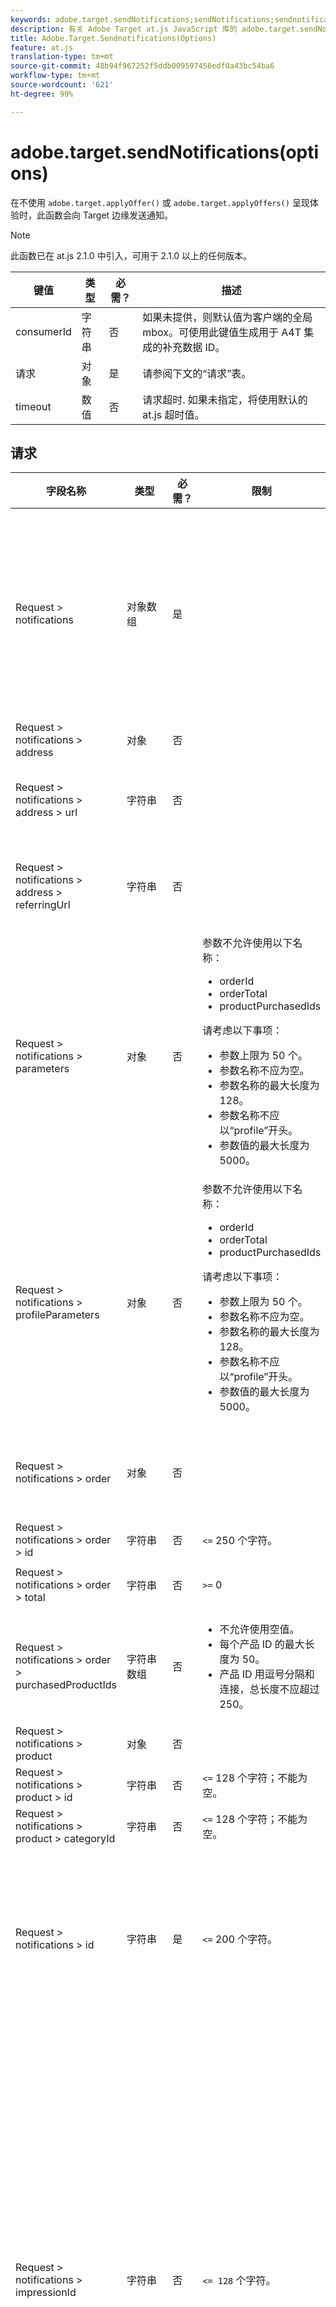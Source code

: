 ```yaml
---
keywords: adobe.target.sendNotifications;sendNotifications;sendnotifications;发送通知;通知;at.js;函数;函数
description: 有关 Adobe Target at.js JavaScript 库的 adobe.target.sendNotifications(options) 函数的信息。
title: Adobe.Target.Sendnotifications(Options)
feature: at.js
translation-type: tm+mt
source-git-commit: 48b94f967252f5ddb009597456edf0a43bc54ba6
workflow-type: tm+mt
source-wordcount: '621'
ht-degree: 99%

---
```



# adobe.target.sendNotifications(options)

在不使用 `adobe.target.applyOffer()` 或 `adobe.target.applyOffers()` 呈现体验时，此函数会向 Target 边缘发送通知。

>[!NOTE]
>
>此函数已在 at.js 2.1.0 中引入，可用于 2.1.0 以上的任何版本。

| 键值 | 类型 | 必需？ | 描述 |
| --- | --- | --- | --- |
| consumerId | 字符串 | 否 | 如果未提供，则默认值为客户端的全局 mbox。可使用此键值生成用于 A4T 集成的补充数据 ID。 |
| 请求 | 对象 | 是 | 请参阅下文的“请求”表。 |
| timeout | 数值 | 否 | 请求超时. 如果未指定，将使用默认的 at.js 超时值。 |

## 请求

| 字段名称 | 类型 | 必需？ | 限制 | 描述 |
| --- | --- | --- | --- | --- |
| Request > notifications | 对象数组 | 是 |  | 有关显示的内容、点击的选择器和/或访问的视图或 mbox 的通知。 |
| Request > notifications > address | 对象 | 否 |  |  |
| Request > notifications > address > url | 字符串 | 否 |  | 从中触发通知的 URL。 |
| Request > notifications > address > referringUrl | 字符串 | 否 |  | 从中触发通知的引荐 URL。 |
| Request > notifications > parameters | 对象 | 否 | 参数不允许使用以下名称：<ul><li>orderId</li><li>orderTotal</li><li>productPurchasedIds</li></ul>请考虑以下事项：<ul><li>参数上限为 50 个。</li><li>参数名称不应为空。</li><li>参数名称的最大长度为 128。</li><li>参数名称不应以“profile”开头。</li><li>参数值的最大长度为 5000。</li></ul> |  |
| Request > notifications > profileParameters | 对象 | 否 | 参数不允许使用以下名称：<ul><li>orderId</li><li>orderTotal</li><li>productPurchasedIds</li></ul>请考虑以下事项：<ul><li>参数上限为 50 个。</li><li>参数名称不应为空。</li><li>参数名称的最大长度为 128。</li><li>参数名称不应以“profile”开头。</li><li>参数值的最大长度为 5000。</li></ul> |  |
| Request > notifications > order | 对象 | 否 |  | 描述订单详细信息的对象。 |
| Request > notifications > order > id | 字符串 | 否 | `<=` 250 个字符。 | 订单 ID。 |
| Request > notifications > order > total | 字符串 | 否 | `>=` 0 | 订单总计。 |
| Request > notifications > order > purchasedProductIds | 字符串数组 | 否 | <ul><li>不允许使用空值。</li><li>每个产品 ID 的最大长度为 50。</li><li>产品 ID 用逗号分隔和连接，总长度不应超过 250。</li></ul> | 订单产品 ID。 |
| Request > notifications > product | 对象 | 否 |  |  |
| Request > notifications > product > id | 字符串 | 否 | `<=` 128 个字符；不能为空。 | 产品 ID。 |
| Request > notifications > product > categoryId | 字符串 | 否 | `<=` 128 个字符；不能为空。 | 类别 ID。 |
| Request > notifications > id | 字符串 | 是 | `<=` 200 个字符。 | 通知 ID 将在响应中返回，并指示通知已成功处理。 |
| Request > notifications > impressionId | 字符串 | 否 | `<= 128` 个字符。 | 展示 ID 用于将当前通知与先前的通知或执行请求拼合（链接）到一起。如果两者匹配，则第二个和其他后续请求不会生成活动或体验的新展示。 |
| Request > notifications > type | 字符串 | 是 | 支持“click”或“display”。 | 通知类型。 |
| Request > notifications > timestamp | 数值`<int64>` | 是 |  | 通知的时间戳（以自 UNIX 纪元以来所经过的毫秒数为单位）。 |
| Request > notifications > tokens | 字符串数组 | 是 |  | 基于通知类型的已显示内容或已点击选择器的令牌列表。 |
| Request > notifications > mbox | 对象 | 否 |  | 有关 mbox 的通知。 |
| Request > notifications > mbox > name | 字符串 | 否 | 不允许使用空值。<br>允许使用的字符：请参阅此表后面的注释。 | mbox 名称。 |
| Request > notifications > mbox > state | 字符串 | 否 |  | mbox 状态令牌。 |
| Request > notifications > view | 对象 | 否 |  |  |
| Request > notifications > view > id | 整数 `<int64>` | 否 |  | 视图 ID。通过视图 API 创建视图时分配给视图的 ID。 |
| Request > notifications > view > name | 字符串 | 否 | `<= 128` 个字符。 | 视图的名称。 |
| Request > notifications > view > key | 字符串 | 否 | `<=` 512 个字符。 | 视图键。通过 API 在视图中设置的键。 |
| Request > notifications > view > state | 字符串 | 否 |  | 视图状态令牌。 |

**注意**：`Request > notifications > mbox > name` 允许使用以下字符：

```
- '-, ./=`:;&!@#$%^&*()+|?~[]{}'
```

## 呈现预取的 mbox 后调用 sendNotifications()

```javascript
function createTokens(options) {
  return options.map(e => e.eventToken);
}

function createNotification(mbox, type, tokens) {
  const id = 11111; // here we should use a random ID like UUID
  const timestamp = Date.now();
  const { name, state, parameters, profileParameters, order, product } = mbox;
  const result = {
    id,
    type,
    timestamp,
    parameters,
    profileParameters,
    order,
    product
  };

  result.mbox = { name, state };
  result.tokens = tokens;

  return result;
}

adobe.target.getOffers({
  request: {
    prefetch: {
      mboxes: [
        {
          index: 0,
          name: "a1-serverside-ab"
        }
      ]
    }
  }
})
.then(response => {
  const mboxes = response.prefetch.mboxes;
  const notifications = mboxes.map(mbox => {
    const type = "display";
    const tokens = createTokens(mbox.options);

    return createNotification(mbox, type, tokens);
  });
  
  adobe.target.sendNotifications({
    request: { notifications }
  });
})
```

>[!NOTE]
>
>如果您使用的是 Adobe Analytics、仅使用 prefetch 的 `getOffers()` 和 `sendNotifications()`，则在执行 `sendNotifications()` 后必须触发 Analytics 请求。这样做是为了确保 `sendNotifications()` 生成的 SDID 与发送到 Analytics 和 Target 的 SDID 相匹配。